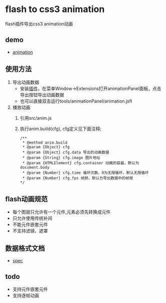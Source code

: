 # flash to css3 animation
flash插件导出css3 animation动画

## demo 
* [animation](http://css3animation.sinaapp.com/animation/)

## 使用方法
1. 导出动画数据
   * 安装[插件](https://raw.githubusercontent.com/06wj/flash2animation/master/tools/animationPanel.zxp)，在菜单Window->Extensions打开animationPanel面板，点击导出按钮导出动画数据
   * 也可以直接双击运行tools/animationPanel/animation.jsfl
2. 播放动画
   1. 引用src/anim.js
   2. 执行anim.build(cfg), cfg定义见下面注释;
   
        ```
        /**
         * @method anim.build 
         * @param {Object} cfg
         * @param {Object} cfg.data 导出的动画数据
         * @param {String} cfg.image 图片地址
         * @param {HTMLElement} cfg.container 动画的容器，默认为document.body
         * @param {Number} cfg.time 循环次数，0为无限循环，默认无限循环 
         * @param {Number} cfg.fps 帧频，默认为导出数据中的帧频
        */
        ```
   
   
## flash动画规范
* 每个图层只允许有一个元件,元素必须先转换成元件
* 只允许使用传统补间
* 不能元件嵌套元件
* 不支持滤镜，遮罩

## 数据格式文档
* [spec](https://github.com/06wj/flash2animation/blob/master/spec.md)



## todo
* 支持元件嵌套元件
* 支持逐帧动画
